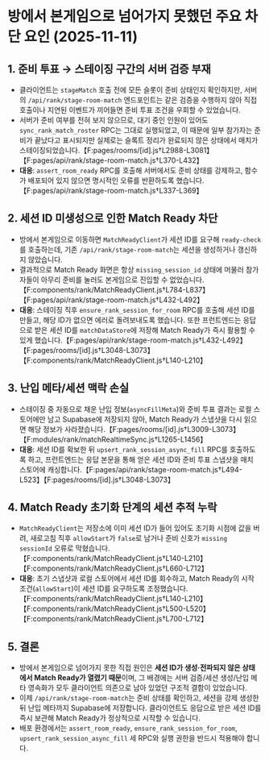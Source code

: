 # 방에서 본게임으로 넘어가지 못했던 주요 차단 요인 (2025-11-11)

## 1. 준비 투표 → 스테이징 구간의 서버 검증 부재

- 클라이언트는 `stageMatch` 호출 전에 모든 슬롯이 준비 상태인지 확인하지만, 서버의 `/api/rank/stage-room-match` 엔드포인트는 같은 검증을 수행하지 않아 직접 호출이나 지연된 이벤트가 끼어들면 준비 투표 조건을 우회할 수 있었습니다.
- 서버가 준비 여부를 전혀 보지 않으므로, 대기 중인 인원이 있어도 `sync_rank_match_roster` RPC는 그대로 실행되었고, 이 때문에 일부 참가자는 준비가 끝났다고 표시되지만 실제로는 슬록트 정리가 완료되지 않은 상태에서 매치가 스테이징되었습니다.【F:pages/rooms/[id].js†L2988-L3081】【F:pages/api/rank/stage-room-match.js†L370-L432】
- **대응**: `assert_room_ready` RPC를 호출해 서버에서도 준비 상태를 강제하고, 함수가 배포되어 있지 않으면 명시적인 오류를 반환하도록 했습니다.【F:pages/api/rank/stage-room-match.js†L337-L369】

## 2. 세션 ID 미생성으로 인한 Match Ready 차단

- 방에서 본게임으로 이동하면 `MatchReadyClient`가 세션 ID를 요구해 `ready-check`를 호출하는데, 기존 `/api/rank/stage-room-match`는 세션을 생성하거나 갱신하지 않았습니다.
- 결과적으로 Match Ready 화면은 항상 `missing_session_id` 상태에 머물러 참가자들이 아무리 준비를 눌러도 본게임으로 진입할 수 없었습니다.【F:components/rank/MatchReadyClient.js†L784-L837】【F:pages/api/rank/stage-room-match.js†L432-L492】
- **대응**: 스테이징 직후 `ensure_rank_session_for_room` RPC를 호출해 세션 ID를 만들고, 해당 ID가 없으면 에러로 돌려보내도록 했습니다. 또한 프런트엔드는 응답으로 받은 세션 ID를 `matchDataStore`에 저장해 Match Ready가 즉시 활용할 수 있게 했습니다.【F:pages/api/rank/stage-room-match.js†L432-L492】【F:pages/rooms/[id].js†L3048-L3073】【F:components/rank/MatchReadyClient.js†L140-L210】

## 3. 난입 메타/세션 맥락 손실

- 스테이징 중 자동으로 채운 난입 정보(`asyncFillMeta`)와 준비 투표 결과는 로컬 스토어에만 남고 Supabase에 저장되지 않아, Match Ready가 스냅샷을 다시 읽으면 해당 정보가 사라졌습니다.【F:pages/rooms/[id].js†L3009-L3073】【F:modules/rank/matchRealtimeSync.js†L1265-L1456】
- **대응**: 세션 ID를 확보한 뒤 `upsert_rank_session_async_fill` RPC를 호출하도록 하고, 프런트엔드는 응답 본문을 통해 얻은 세션 ID와 준비 투표 스냅샷을 매치 스토어에 캐싱합니다.【F:pages/api/rank/stage-room-match.js†L494-L523】【F:pages/rooms/[id].js†L3048-L3073】

## 4. Match Ready 초기화 단계의 세션 추적 누락

- `MatchReadyClient`는 저장소에 이미 세션 ID가 들어 있어도 초기화 시점에 값을 버려, 새로고침 직후 `allowStart`가 `false`로 남거나 준비 신호가 `missing sessionId` 오류로 막혔습니다.【F:components/rank/MatchReadyClient.js†L140-L210】【F:components/rank/MatchReadyClient.js†L660-L712】
- **대응**: 초기 스냅샷과 로컬 스토어에서 세션 ID를 회수하고, Match Ready의 시작 조건(`allowStart`)이 세션 ID를 요구하도록 조정했습니다.【F:components/rank/MatchReadyClient.js†L140-L210】【F:components/rank/MatchReadyClient.js†L500-L520】【F:components/rank/MatchReadyClient.js†L700-L712】

## 5. 결론

- 방에서 본게임으로 넘어가지 못한 직접 원인은 **세션 ID가 생성·전파되지 않은 상태에서 Match Ready가 열렸기 때문**이며, 그 배경에는 서버 검증/세션 생성/난입 메타 영속화가 모두 클라이언트 의존으로 남아 있었던 구조적 결함이 있었습니다.
- 이제 `/api/rank/stage-room-match`는 준비 상태를 확인하고, 세션을 강제 생성한 뒤 난입 메타까지 Supabase에 저장합니다. 클라이언트도 응답으로 받은 세션 ID를 즉시 보관해 Match Ready가 정상적으로 시작할 수 있습니다.
- 배포 환경에서는 `assert_room_ready`, `ensure_rank_session_for_room`, `upsert_rank_session_async_fill` 세 RPC와 실행 권한을 반드시 적용해야 합니다.
